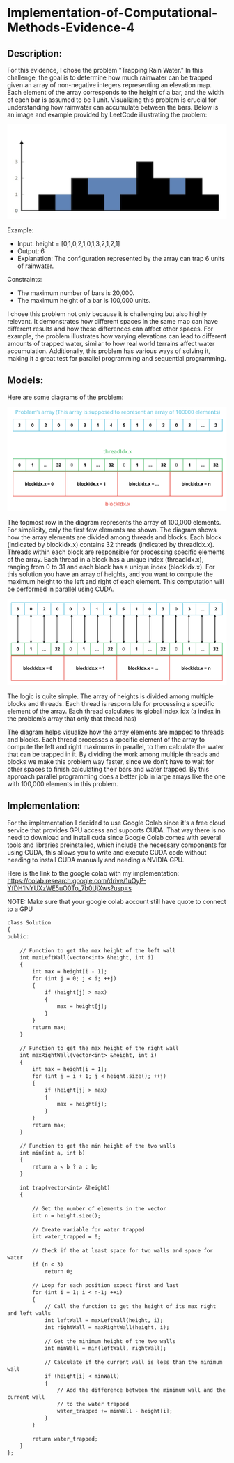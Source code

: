 # Implementation-of-Computational-Methods-Evidence-4

## Description:

For this evidence, I chose the problem "Trapping Rain Water." In this challenge, the goal is to determine how much rainwater can be trapped given an array of non-negative integers representing an elevation map. Each element of the array corresponds to the height of a bar, and the width of each bar is assumed to be 1 unit. Visualizing this problem is crucial for understanding how rainwater can accumulate between the bars. Below is an image and example provided by LeetCode illustrating the problem:

![](https://github.com/Dieg0Lir4/Implementation-of-Computational-Methods-Evidence-4/blob/main/leetcodeExample.jpg)

Example:
* Input: height = [0,1,0,2,1,0,1,3,2,1,2,1]
* Output: 6
* Explanation: The configuration represented by the array can trap 6 units of rainwater.

Constraints:
* The maximum number of bars is 20,000.
* The maximum height of a bar is 100,000 units.


I chose this problem not only because it is challenging but also highly relevant. It demonstrates how different spaces in the same map can have different results and how these differences can affect other spaces. For example, the problem illustrates how varying elevations can lead to different amounts of trapped water, similar to how real world terrains affect water accumulation. Additionally, this problem has various ways of solving it, making it a great test for parallel programming and sequential programming. 

## Models:

Here are some diagrams of the problem:

![](https://github.com/Dieg0Lir4/Implementation-of-Computational-Methods-Evidence-4/blob/main/diagrama1.jpg)

The topmost row in the diagram represents the array of 100,000 elements. For simplicity, only the first few elements are shown. The diagram shows how the array elements are divided among threads and blocks. Each block (indicated by blockIdx.x) contains 32 threads (indicated by threadIdx.x). Threads within each block are responsible for processing specific elements of the array. Each thread in a block has a unique index (threadIdx.x), ranging from 0 to 31 and each block has a unique index (blockIdx.x).
For this solution you have an array of heights, and you want to compute the maximum height to the left and right of each element. This computation will be performed in parallel using CUDA.

![](https://github.com/Dieg0Lir4/Implementation-of-Computational-Methods-Evidence-4/blob/main/diagrama2.jpg)

The logic is quite simple. The array of heights is divided among multiple blocks and threads. Each thread is responsible for processing a specific element of the array. Each thread calculates its global index idx (a index in the problem’s array that only that thread has)

The diagram helps visualize how the array elements are mapped to threads and blocks. Each thread processes a specific element of the array to compute the left and right maximums in parallel, to then calculate the water that can be trapped in it. By dividing the work among multiple threads and blocks we make this problem way faster,  since we don't have to wait for other spaces to finish calculating their bars and water trapped.  By this approach parallel programming does a better job in large arrays like the one with 100,000 elements in this problem. 


## Implementation:

For the implementation I decided to use Google Colab since it's a free cloud service that provides GPU access and supports CUDA. That way there is no need to download and install cuda since Google Colab comes with several tools and libraries preinstalled, which include the necessary components for using CUDA, this allows you to write and execute CUDA code without needing to install CUDA manually and needing a NVIDIA GPU.

Here is the link to the google colab with my implementation: https://colab.research.google.com/drive/1uOyP-YfDH1NYUXzWE5uO0To_7b0UjXws?usp=s

NOTE: Make sure that your google colab account still have quote to connect to a GPU






```
class Solution
{
public:
    
    // Function to get the max height of the left wall
    int maxLeftWall(vector<int> &height, int i)
    {
        int max = height[i - 1];
        for (int j = 0; j < i; ++j)
        {
            if (height[j] > max)
            {
                max = height[j];
            }
        }
        return max;
    }

    // Function to get the max height of the right wall
    int maxRightWall(vector<int> &height, int i)
    {
        int max = height[i + 1];
        for (int j = i + 1; j < height.size(); ++j)
        {
            if (height[j] > max)
            {
                max = height[j];
            }
        }
        return max;
    }

    // Function to get the min height of the two walls
    int min(int a, int b)
    {
        return a < b ? a : b;
    }

    int trap(vector<int> &height)
    {

        // Get the number of elements in the vector
        int n = height.size();

        // Create variable for water trapped
        int water_trapped = 0;

        // Check if the at least space for two walls and space for water
        if (n < 3)
            return 0;

        // Loop for each position expect first and last
        for (int i = 1; i < n-1; ++i)
        {
            // Call the function to get the height of its max right and left walls
            int leftWall = maxLeftWall(height, i);
            int rightWall = maxRightWall(height, i);

            // Get the minimum height of the two walls
            int minWall = min(leftWall, rightWall);

            // Calculate if the current wall is less than the minimum wall
            if (height[i] < minWall)
            {
                // Add the difference between the minimum wall and the current wall 
                // to the water trapped
                water_trapped += minWall - height[i];
            }
        }

        return water_trapped;
    }
};
```
